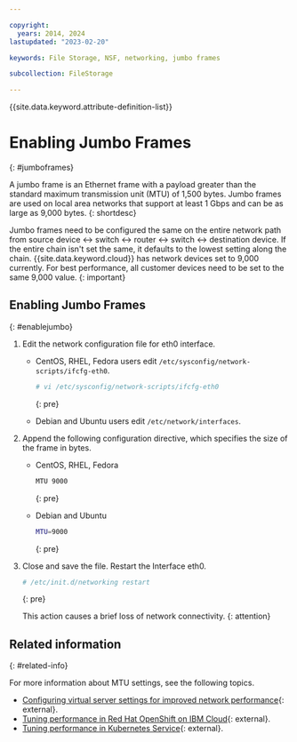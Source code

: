 ```yaml
---

copyright:
  years: 2014, 2024
lastupdated: "2023-02-20"

keywords: File Storage, NSF, networking, jumbo frames

subcollection: FileStorage

---
```

{{site.data.keyword.attribute-definition-list}}

# Enabling Jumbo Frames
{: #jumboframes}

A jumbo frame is an Ethernet frame with a payload greater than the standard maximum transmission unit (MTU) of 1,500 bytes. Jumbo frames are used on local area networks that support at least 1 Gbps and can be as large as 9,000 bytes.
{: shortdesc}

Jumbo frames need to be configured the same on the entire network path from source device <-> switch <-> router <-> switch <-> destination device. If the entire chain isn't set the same, it defaults to the lowest setting along the chain. {{site.data.keyword.cloud}} has network devices set to 9,000 currently. For best performance, all customer devices need to be set to the same 9,000 value.
{: important}

## Enabling Jumbo Frames
{: #enablejumbo}

1. Edit the network configuration file for eth0 interface.
   - CentOS, RHEL, Fedora users edit `/etc/sysconfig/network-scripts/ifcfg-eth0`.
     ```zsh
     # vi /etc/sysconfig/network-scripts/ifcfg-eth0
     ```
     {: pre}

   - Debian and Ubuntu users edit `/etc/network/interfaces`.

2. Append the following configuration directive, which specifies the size of the frame in bytes.
   - CentOS, RHEL, Fedora
     ```zsh
     MTU 9000
     ```
     {: pre}

   - Debian and Ubuntu
     ```zsh
     MTU=9000
     ```
     {: pre}

3. Close and save the file. Restart the Interface eth0.
   ```zsh
   # /etc/init.d/networking restart
   ```
   {: pre}

   This action causes a brief loss of network connectivity.
   {: attention}

## Related information
{: #related-info}

For more information about MTU settings, see the following topics.
- [Configuring virtual server settings for improved network performance](/docs/virtual-servers?topic=virtual-servers-configuring-network-performance){: external}.
- [Tuning performance in Red Hat OpenShift on IBM Cloud](/openshift?topic=openshift-kernel&interface=ui#calico-mtu){: external}.
- [Tuning performance in Kubernetes Service](/docs/containers?topic=containers-kernel#calico-mtu){: external}.

